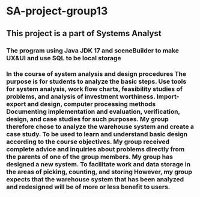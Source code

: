 # SA-project-group13
## This project is a part of Systems Analyst
### The program using Java JDK 17 and sceneBuilder to make UX&UI and use SQL to be local storage 
### In the course of system analysis and design procedures The purpose is for students to analyze the basic steps. Use tools for system analysis, work flow charts, feasibility studies of problems, and analysis of investment worthiness. Import-export and design, computer processing methods Documenting implementation and evaluation, verification, design, and case studies for such purposes. My group therefore chose to analyze the warehouse system and create a case study. To be used to learn and understand basic design according to the course objectives. My group received complete advice and inquiries about problems directly from the parents of one of the group members. My group has designed a new system. To facilitate work and data storage in the areas of picking, counting, and storing However, my group expects that the warehouse system that has been analyzed and redesigned will be of more or less benefit to users.
